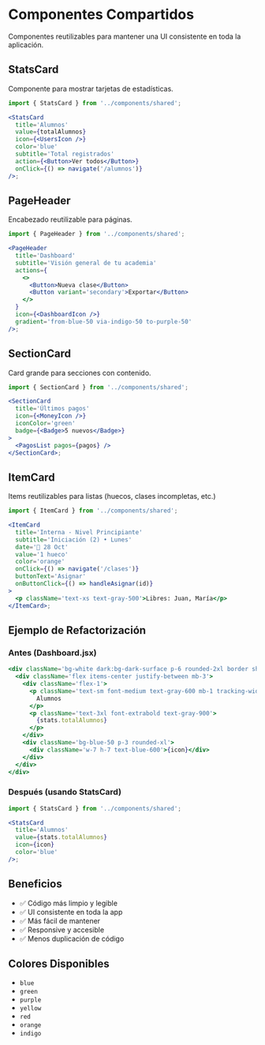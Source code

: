 # Componentes Compartidos

Componentes reutilizables para mantener una UI consistente en toda la aplicación.

## StatsCard

Componente para mostrar tarjetas de estadísticas.

```jsx
import { StatsCard } from '../components/shared';

<StatsCard
  title='Alumnos'
  value={totalAlumnos}
  icon={<UsersIcon />}
  color='blue'
  subtitle='Total registrados'
  action={<Button>Ver todos</Button>}
  onClick={() => navigate('/alumnos')}
/>;
```

## PageHeader

Encabezado reutilizable para páginas.

```jsx
import { PageHeader } from '../components/shared';

<PageHeader
  title='Dashboard'
  subtitle='Visión general de tu academia'
  actions={
    <>
      <Button>Nueva clase</Button>
      <Button variant='secondary'>Exportar</Button>
    </>
  }
  icon={<DashboardIcon />}
  gradient='from-blue-50 via-indigo-50 to-purple-50'
/>;
```

## SectionCard

Card grande para secciones con contenido.

```jsx
import { SectionCard } from '../components/shared';

<SectionCard
  title='Últimos pagos'
  icon={<MoneyIcon />}
  iconColor='green'
  badge={<Badge>5 nuevos</Badge>}
>
  <PagosList pagos={pagos} />
</SectionCard>;
```

## ItemCard

Items reutilizables para listas (huecos, clases incompletas, etc.)

```jsx
import { ItemCard } from '../components/shared';

<ItemCard
  title='Interna - Nivel Principiante'
  subtitle='Iniciación (2) • Lunes'
  date='📅 28 Oct'
  value='1 hueco'
  color='orange'
  onClick={() => navigate('/clases')}
  buttonText='Asignar'
  onButtonClick={() => handleAsignar(id)}
>
  <p className='text-xs text-gray-500'>Libres: Juan, María</p>
</ItemCard>;
```

## Ejemplo de Refactorización

### Antes (Dashboard.jsx)

```jsx
<div className='bg-white dark:bg-dark-surface p-6 rounded-2xl border shadow-sm'>
  <div className='flex items-center justify-between mb-3'>
    <div className='flex-1'>
      <p className='text-sm font-medium text-gray-600 mb-1 tracking-wide uppercase'>
        Alumnos
      </p>
      <p className='text-3xl font-extrabold text-gray-900'>
        {stats.totalAlumnos}
      </p>
    </div>
    <div className='bg-blue-50 p-3 rounded-xl'>
      <div className='w-7 h-7 text-blue-600'>{icon}</div>
    </div>
  </div>
</div>
```

### Después (usando StatsCard)

```jsx
import { StatsCard } from '../components/shared';

<StatsCard
  title='Alumnos'
  value={stats.totalAlumnos}
  icon={icon}
  color='blue'
/>;
```

## Beneficios

- ✅ Código más limpio y legible
- ✅ UI consistente en toda la app
- ✅ Más fácil de mantener
- ✅ Responsive y accesible
- ✅ Menos duplicación de código

## Colores Disponibles

- `blue`
- `green`
- `purple`
- `yellow`
- `red`
- `orange`
- `indigo`
